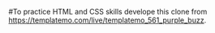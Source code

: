 #To practice HTML and CSS skills develope this clone from https://templatemo.com/live/templatemo_561_purple_buzz.
